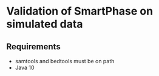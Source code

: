 # Validation of SmartPhase on simulated data

## Requirements
- samtools and bedtools must be on path
- Java 10
